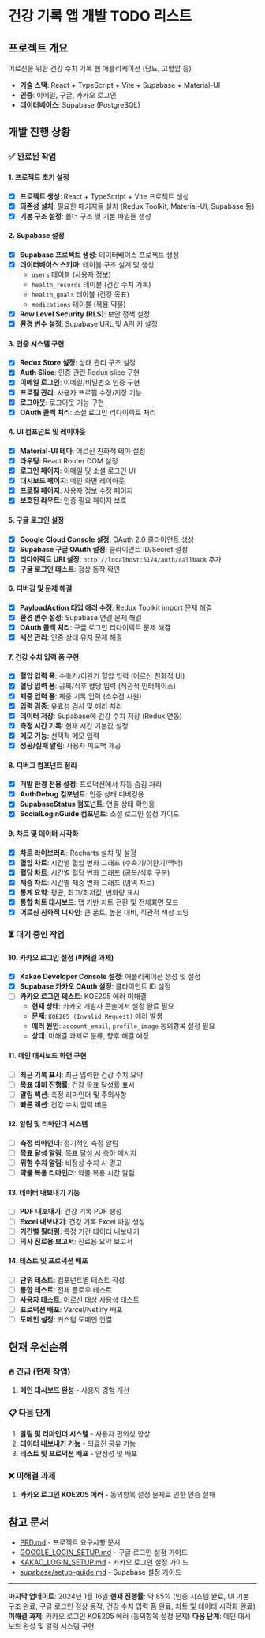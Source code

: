 # 건강 기록 앱 개발 TODO 리스트

## 프로젝트 개요
어르신을 위한 건강 수치 기록 웹 애플리케이션 (당뇨, 고혈압 등)
- **기술 스택**: React + TypeScript + Vite + Supabase + Material-UI
- **인증**: 이메일, 구글, 카카오 로그인
- **데이터베이스**: Supabase (PostgreSQL)

## 개발 진행 상황

### ✅ 완료된 작업

#### 1. 프로젝트 초기 설정
- [x] **프로젝트 생성**: React + TypeScript + Vite 프로젝트 생성
- [x] **의존성 설치**: 필요한 패키지들 설치 (Redux Toolkit, Material-UI, Supabase 등)
- [x] **기본 구조 설정**: 폴더 구조 및 기본 파일들 생성

#### 2. Supabase 설정
- [x] **Supabase 프로젝트 생성**: 데이터베이스 프로젝트 생성
- [x] **데이터베이스 스키마**: 테이블 구조 설계 및 생성
  - `users` 테이블 (사용자 정보)
  - `health_records` 테이블 (건강 수치 기록)
  - `health_goals` 테이블 (건강 목표)
  - `medications` 테이블 (복용 약물)
- [x] **Row Level Security (RLS)**: 보안 정책 설정
- [x] **환경 변수 설정**: Supabase URL 및 API 키 설정

#### 3. 인증 시스템 구현
- [x] **Redux Store 설정**: 상태 관리 구조 설정
- [x] **Auth Slice**: 인증 관련 Redux slice 구현
- [x] **이메일 로그인**: 이메일/비밀번호 인증 구현
- [x] **프로필 관리**: 사용자 프로필 수정/저장 기능
- [x] **로그아웃**: 로그아웃 기능 구현
- [x] **OAuth 콜백 처리**: 소셜 로그인 리다이렉트 처리

#### 4. UI 컴포넌트 및 레이아웃
- [x] **Material-UI 테마**: 어르신 친화적 테마 설정
- [x] **라우팅**: React Router DOM 설정
- [x] **로그인 페이지**: 이메일 및 소셜 로그인 UI
- [x] **대시보드 페이지**: 메인 화면 레이아웃
- [x] **프로필 페이지**: 사용자 정보 수정 페이지
- [x] **보호된 라우트**: 인증 필요 페이지 보호

#### 5. 구글 로그인 설정
- [x] **Google Cloud Console 설정**: OAuth 2.0 클라이언트 생성
- [x] **Supabase 구글 OAuth 설정**: 클라이언트 ID/Secret 설정
- [x] **리다이렉트 URI 설정**: `http://localhost:5174/auth/callback` 추가
- [x] **구글 로그인 테스트**: 정상 동작 확인

#### 6. 디버깅 및 문제 해결
- [x] **PayloadAction 타입 에러 수정**: Redux Toolkit import 문제 해결
- [x] **환경 변수 설정**: Supabase 연결 문제 해결
- [x] **OAuth 콜백 처리**: 구글 로그인 리다이렉트 문제 해결
- [x] **세션 관리**: 인증 상태 유지 문제 해결

#### 7. 건강 수치 입력 폼 구현
- [x] **혈압 입력 폼**: 수축기/이완기 혈압 입력 (어르신 친화적 UI)
- [x] **혈당 입력 폼**: 공복/식후 혈당 입력 (직관적 인터페이스)
- [x] **체중 입력 폼**: 체중 기록 입력 (소수점 지원)
- [x] **입력 검증**: 유효성 검사 및 에러 처리
- [x] **데이터 저장**: Supabase에 건강 수치 저장 (Redux 연동)
- [x] **측정 시간 기록**: 현재 시간 기본값 설정
- [x] **메모 기능**: 선택적 메모 입력
- [x] **성공/실패 알림**: 사용자 피드백 제공

#### 8. 디버그 컴포넌트 정리
- [x] **개발 환경 전용 설정**: 프로덕션에서 자동 숨김 처리
- [x] **AuthDebug 컴포넌트**: 인증 상태 디버깅용
- [x] **SupabaseStatus 컴포넌트**: 연결 상태 확인용
- [x] **SocialLoginGuide 컴포넌트**: 소셜 로그인 설정 가이드

#### 9. 차트 및 데이터 시각화
- [x] **차트 라이브러리**: Recharts 설치 및 설정
- [x] **혈압 차트**: 시간별 혈압 변화 그래프 (수축기/이완기/맥박)
- [x] **혈당 차트**: 시간별 혈당 변화 그래프 (공복/식후 구분)
- [x] **체중 차트**: 시간별 체중 변화 그래프 (영역 차트)
- [x] **통계 요약**: 평균, 최고/최저값, 변화량 표시
- [x] **통합 차트 대시보드**: 탭 기반 차트 전환 및 전체화면 모드
- [x] **어르신 친화적 디자인**: 큰 폰트, 높은 대비, 직관적 색상 코딩

### ⏳ 대기 중인 작업

#### 10. 카카오 로그인 설정 (미해결 과제)
- [x] **Kakao Developer Console 설정**: 애플리케이션 생성 및 설정
- [x] **Supabase 카카오 OAuth 설정**: 클라이언트 ID 설정
- [ ] **카카오 로그인 테스트**: KOE205 에러 미해결
  - **현재 상태**: 카카오 개발자 콘솔에서 설정 완료 필요
  - **문제**: `KOE205 (Invalid Request)` 에러 발생
  - **에러 원인**: `account_email`, `profile_image` 동의항목 설정 필요
  - **상태**: 미해결 과제로 분류, 향후 해결 예정

#### 11. 메인 대시보드 화면 구현
- [ ] **최근 기록 표시**: 최근 입력한 건강 수치 요약
- [ ] **목표 대비 진행률**: 건강 목표 달성률 표시
- [ ] **알림 섹션**: 측정 리마인더 및 주의사항
- [ ] **빠른 액션**: 건강 수치 입력 버튼

#### 12. 알림 및 리마인더 시스템
- [ ] **측정 리마인더**: 정기적인 측정 알림
- [ ] **목표 달성 알림**: 목표 달성 시 축하 메시지
- [ ] **위험 수치 알림**: 비정상 수치 시 경고
- [ ] **약물 복용 리마인더**: 약물 복용 시간 알림

#### 13. 데이터 내보내기 기능
- [ ] **PDF 내보내기**: 건강 기록 PDF 생성
- [ ] **Excel 내보내기**: 건강 기록 Excel 파일 생성
- [ ] **기간별 필터링**: 특정 기간 데이터 내보내기
- [ ] **의사 진료용 보고서**: 진료용 요약 보고서

#### 14. 테스트 및 프로덕션 배포
- [ ] **단위 테스트**: 컴포넌트별 테스트 작성
- [ ] **통합 테스트**: 전체 플로우 테스트
- [ ] **사용자 테스트**: 어르신 대상 사용성 테스트
- [ ] **프로덕션 배포**: Vercel/Netlify 배포
- [ ] **도메인 설정**: 커스텀 도메인 연결

## 현재 우선순위

### 🔥 긴급 (현재 작업)
1. **메인 대시보드 완성** - 사용자 경험 개선

### 📋 다음 단계
1. **알림 및 리마인더 시스템** - 사용자 편의성 향상
2. **데이터 내보내기 기능** - 의료진 공유 기능
3. **테스트 및 프로덕션 배포** - 안정성 및 배포

### ❌ 미해결 과제
1. **카카오 로그인 KOE205 에러** - 동의항목 설정 문제로 인한 인증 실패

## 참고 문서
- [PRD.md](./PRD.md) - 프로젝트 요구사항 문서
- [GOOGLE_LOGIN_SETUP.md](./GOOGLE_LOGIN_SETUP.md) - 구글 로그인 설정 가이드
- [KAKAO_LOGIN_SETUP.md](./KAKAO_LOGIN_SETUP.md) - 카카오 로그인 설정 가이드
- [supabase/setup-guide.md](./supabase/setup-guide.md) - Supabase 설정 가이드

---
**마지막 업데이트**: 2024년 1월 16일
**현재 진행률**: 약 85% (인증 시스템 완료, UI 기본 구조 완료, 구글 로그인 정상 동작, 건강 수치 입력 폼 완료, 차트 및 데이터 시각화 완료)
**미해결 과제**: 카카오 로그인 KOE205 에러 (동의항목 설정 문제)
**다음 단계**: 메인 대시보드 완성 및 알림 시스템 구현

